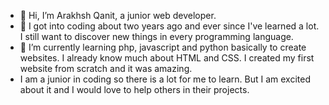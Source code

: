 - 👋 Hi, I’m Arakhsh Qanit, a junior web developer.
- 👀 I got into coding about two years ago and ever since I've learned a lot. I still want to discover new things in every programming language.
- 🌱 I’m currently learning php, javascript and python basically to create websites. I already know much about HTML and CSS. I created my first website from scratch and it was amazing.
- I am a junior in coding so there is a lot for me to learn. But I am excited about it and I would love to help others in their projects.

<!---
AraCodes10/AraCodes10 is a ✨ special ✨ repository because its `README.md` (this file) appears on your GitHub profile.
You can click the Preview link to take a look at your changes.
--->
